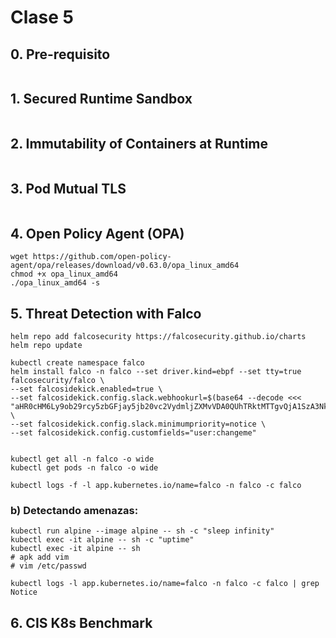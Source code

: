 # Clase 5

## 0. Pre-requisito
```
```

## 1. Secured Runtime Sandbox
```

```

## 2. Immutability of Containers at Runtime
```
```

## 3. Pod Mutual TLS
```
```

## 4. Open Policy Agent (OPA)
```
wget https://github.com/open-policy-agent/opa/releases/download/v0.63.0/opa_linux_amd64
chmod +x opa_linux_amd64
./opa_linux_amd64 -s
```

## 5. Threat Detection with Falco
```
helm repo add falcosecurity https://falcosecurity.github.io/charts
helm repo update

kubectl create namespace falco
helm install falco -n falco --set driver.kind=ebpf --set tty=true falcosecurity/falco \
--set falcosidekick.enabled=true \
--set falcosidekick.config.slack.webhookurl=$(base64 --decode <<< "aHR0cHM6Ly9ob29rcy5zbGFjay5jb20vc2VydmljZXMvVDA0QUhTRktMTTgvQjA1SzA3NkgyNlMvV2ZHRGQ5MFFDcENwNnFzNmFKNkV0dEg4") \
--set falcosidekick.config.slack.minimumpriority=notice \
--set falcosidekick.config.customfields="user:changeme"


kubectl get all -n falco -o wide
kubectl get pods -n falco -o wide

kubectl logs -f -l app.kubernetes.io/name=falco -n falco -c falco
```

### b) Detectando amenazas:
```
kubectl run alpine --image alpine -- sh -c "sleep infinity"
kubectl exec -it alpine -- sh -c "uptime"
kubectl exec -it alpine -- sh
# apk add vim
# vim /etc/passwd

kubectl logs -l app.kubernetes.io/name=falco -n falco -c falco | grep Notice
```

## 6. CIS K8s Benchmark
```
```

